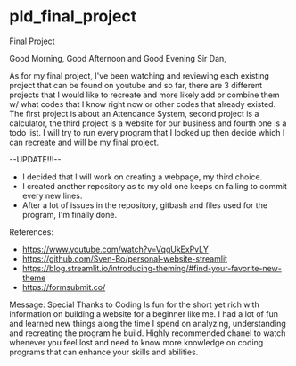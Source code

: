 # pld_final_project
Final Project

Good Morning, Good Afternoon and Good Evening Sir Dan,

  As for my final project, I've been watching and reviewing each existing project that can be found on youtube
and so far, there are 3 different projects that I would like to recreate and more likely add or combine them w/
what codes that I know right now or other codes that already existed. The first project is about an Attendance 
System, second project is a calculator, the third project is a website for our business and fourth one is a todo
list. I will try to run every program that I looked up then decide which I can recreate and will be my final project.

--UPDATE!!!--
- I decided that I will work on creating a webpage, my third choice.
- I created another repository as to my old one keeps on failing to commit every new lines.
- After a lot of issues in the repository, gitbash and files used for the program, I'm finally done.

References:
- https://www.youtube.com/watch?v=VqgUkExPvLY
- https://github.com/Sven-Bo/personal-website-streamlit
- https://blog.streamlit.io/introducing-theming/#find-your-favorite-new-theme
- https://formsubmit.co/

Message:
Special Thanks to Coding Is fun for the short yet rich with information on building a website for a beginner like me. 
I had a lot of fun and learned new things along the time I spend on analyzing, understanding and recreating the program 
he build. Highly recommended chanel to watch whenever you feel lost and need to know more knowledge on coding programs 
that can enhance your skills and abilities.
